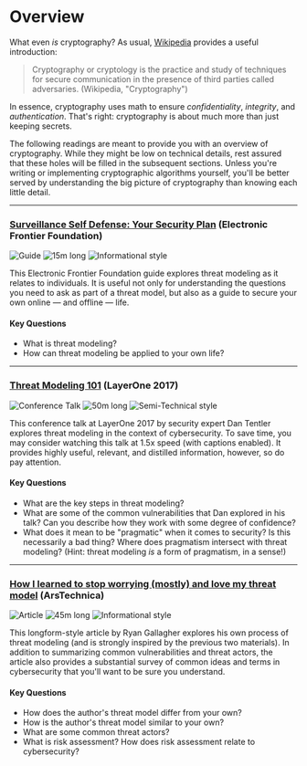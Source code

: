 # Overview

What even _is_ cryptography? As usual, [Wikipedia](https://en.wikipedia.org/wiki/Cryptography) provides a useful introduction:

> Cryptography or cryptology is the practice and study of techniques for secure communication in the presence of third parties called adversaries. (Wikipedia, "Cryptography")

In essence, cryptography uses math to ensure _confidentiality_, _integrity_, and _authentication_. That's right: cryptography is about much more than just keeping secrets.

The following readings are meant to provide you with an overview of cryptography. While they might be low on technical details, rest assured that these holes will be filled in the subsequent sections. Unless you're writing or implementing cryptographic algorithms yourself, you'll be better served by understanding the big picture of cryptography than knowing each little detail.

---

### [Surveillance Self Defense: Your Security Plan](https://ssd.eff.org/en/module/your-security-plan) (Electronic Frontier Foundation)

![Guide](https://img.shields.io/badge/Type-Guide-success.svg)
![15m long](https://img.shields.io/badge/Duration-15m-yellow.svg)
![Informational style](https://img.shields.io/badge/Style-Informational-informational.svg)

This Electronic Frontier Foundation guide explores threat modeling as it relates to individuals. It is useful not only for understanding the questions you need to ask as part of a threat model, but also as a guide to secure your own online — and offline — life.

#### Key Questions

* What is threat modeling?
* How can threat modeling be applied to your own life?

---

### [Threat Modeling 101](https://www.youtube.com/watch?v=wu8SDWao_Ns) (LayerOne 2017)

![Conference Talk](https://img.shields.io/badge/Type-Talk-success.svg)
![50m long](https://img.shields.io/badge/Duration-50m-yellow.svg)
![Semi-Technical style](https://img.shields.io/badge/Style-Technical-informational.svg)

This conference talk at LayerOne 2017 by security expert Dan Tentler explores threat modeling in the context of cybersecurity. To save time, you may consider watching this talk at 1.5x speed (with captions enabled). It provides highly useful, relevant, and distilled information, however, so do pay attention.

#### Key Questions

* What are the key steps in threat modeling?
* What are some of the common vulnerabilities that Dan explored in his talk? Can you describe how they work with some degree of confidence?
* What does it mean to be "pragmatic" when it comes to security? Is this necessarily a bad thing? Where does pragmatism intersect with threat modeling? (Hint: threat modeling _is_ a form of pragmatism, in a sense!)

---

### [How I learned to stop worrying (mostly) and love my threat model](https://arstechnica.com/information-technology/2017/07/how-i-learned-to-stop-worrying-mostly-and-love-my-threat-model/) (ArsTechnica)

![Article](https://img.shields.io/badge/Type-Article-success.svg)
![45m long](https://img.shields.io/badge/Duration-45m-yellow.svg)
![Informational style](https://img.shields.io/badge/Style-Informational-informational.svg)

This longform-style article by Ryan Gallagher explores his own process of threat modeling (and is strongly inspired by the previous two materials). In addition to summarizing common vulnerabilities and threat actors, the article also provides a substantial survey of common ideas and terms in cybersecurity that you'll want to be sure you understand.

#### Key Questions

* How does the author's threat model differ from your own?
* How is the author's threat model similar to your own?
* What are some common threat actors?
* What is risk assessment? How does risk assessment relate to cybersecurity?